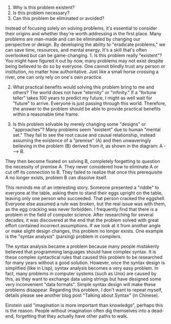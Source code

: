 1. Why is this problem existent?
2. Is this problem necessary?
3. Can this problem be eliminated or avoided?

Instead of focusing solely on solving problems, it's essential to consider their origins and whether they're worth addressing in the first place. Many problems are man-made and can be eliminated by changing our perspective or design. By developing the ability to "eradicate problems," we can save time, resources, and mental energy. It's a skill that's often overlooked but can be game-changing. 1. Is this problem really "existent"? You might have figured it out by now, many problems may not exist despite being believed to do so by everyone. One cannot blindly trust any person or institution, no matter how authoritative. Just like a small horse crossing a river, one can only rely on one's own practice.

2. What practical benefits would solving this problem bring to me and others? The world does not have "eternity" or "infinity." If a "fortune teller" takes 100 years to predict my future, I might as well wait for "future" to arrive. Everyone is just passing through this world. Therefore, the answer to the problem should be able to provide practical benefits within a reasonable time frame.

3. Is this problem solvable by merely changing some "designs" or "approaches"? Many problems seem "existent" due to human "mental set." They fail to see the root cause and causal relationship, instead assuming the existence of a "premise" (A) and then unwaveringly believing in the problem (B) derived from it, as shown in the diagram: A ---> B.

They then become fixated on solving B, completely forgetting to question the necessity of premise A. They never considered how to eliminate A or cut off its connection to B. They failed to realize that once this prerequisite A no longer exists, problem B can dissolve itself.

This reminds me of an interesting story. Someone presented a "riddle" to everyone at the table, asking them to stand their eggs upright on the table, leaving only one person who succeeded. That person cracked the eggshell. Everyone else assumed a rule was broken, but the real issue was with them, as the egg cracking was never forbidden. I frequently find that there is a problem in the field of computer science. After researching for several decades, it was discovered at the end that the problem solved with great effort contained incorrect assumptions. If we look at it from another angle or make slight design changes, this problem no longer exists. One example is the "syntax analysis" (parsing) problem in compilers.

The syntax analysis became a problem because many people mistakenly believed that programming languages should have complex syntax. It is these complex syntactical rules that caused this problem to be researched for many years without a good solution. However, once the syntax design is simplified (like in Lisp), syntax analysis becomes a very easy problem. In fact, many problems in computer systems (such as Unix) are caused by this, as they want to exchange data using strings but have designed some very inconvenient "data formats". Simple syntax design will make these problems disappear. Regarding this problem, I don't want to repeat myself, details please see another blog post "Talking about Syntax" (in Chinese).

Einstein said "imagination is more important than knowledge", perhaps this is the reason. People without imagination often dig themselves into a dead-end, forgetting that they actually have other paths to walk.